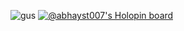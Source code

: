 ![gus](https://user-images.githubusercontent.com/75574622/189493558-8f66f15e-3c5c-4e77-af1a-ad792266778f.gif)
[![@abhayst007's Holopin board](https://holopin.me/abhayst007)](https://holopin.io/@abhayst007)
